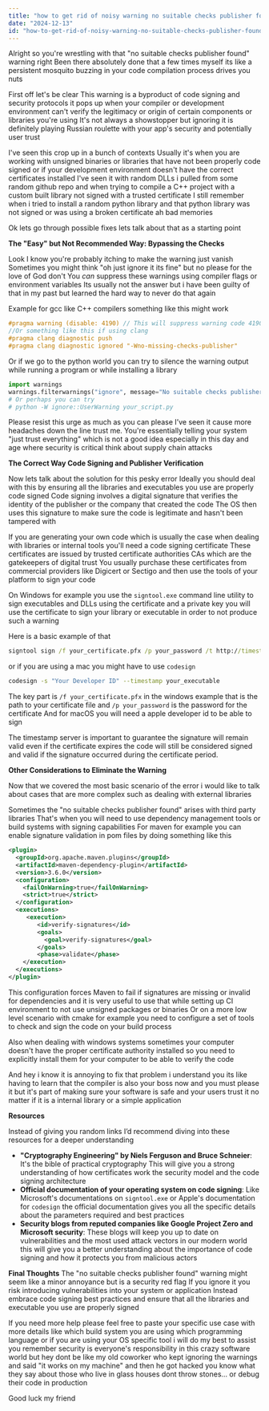 ```yaml
---
title: "how to get rid of noisy warning no suitable checks publisher found?"
date: "2024-12-13"
id: "how-to-get-rid-of-noisy-warning-no-suitable-checks-publisher-found"
---
```


Alright so you're wrestling with that "no suitable checks publisher found" warning right Been there absolutely done that a few times myself its like a persistent mosquito buzzing in your code compilation process drives you nuts

First off let's be clear This warning is a byproduct of code signing and security protocols it pops up when your compiler or development environment can't verify the legitimacy or origin of certain components or libraries you're using It's not always a showstopper but ignoring it is definitely playing Russian roulette with your app's security and potentially user trust

I've seen this crop up in a bunch of contexts Usually it's when you are working with unsigned binaries or libraries that have not been properly code signed or if your development environment doesn't have the correct certificates installed I've seen it with random DLLs i pulled from some random github repo and when trying to compile a C++ project with a custom built library not signed with a trusted certificate I still remember when i tried to install a random python library and that python library was not signed or was using a broken certificate ah bad memories

Ok lets go through possible fixes lets talk about that as a starting point

**The "Easy" but Not Recommended Way: Bypassing the Checks**

Look I know you're probably itching to make the warning just vanish Sometimes you might think "oh just ignore it its fine" but no please for the love of God don't You *can* suppress these warnings using compiler flags or environment variables Its usually not the answer but i have been guilty of that in my past but learned the hard way to never do that again

Example for gcc like C++ compilers something like this might work
```cpp
#pragma warning (disable: 4190) // This will suppress warning code 4190
//Or something like this if using clang
#pragma clang diagnostic push
#pragma clang diagnostic ignored "-Wno-missing-checks-publisher"
```

Or if we go to the python world you can try to silence the warning output while running a program or while installing a library
```python
import warnings
warnings.filterwarnings("ignore", message="No suitable checks publisher found.*")
# Or perhaps you can try
# python -W ignore::UserWarning your_script.py
```

Please resist this urge as much as you can please I’ve seen it cause more headaches down the line trust me. You're essentially telling your system "just trust everything" which is not a good idea especially in this day and age where security is critical think about supply chain attacks

**The Correct Way Code Signing and Publisher Verification**

Now lets talk about the solution for this pesky error
Ideally you should deal with this by ensuring all the libraries and executables you use are properly code signed Code signing involves a digital signature that verifies the identity of the publisher or the company that created the code The OS then uses this signature to make sure the code is legitimate and hasn't been tampered with

If you are generating your own code which is usually the case when dealing with libraries or internal tools you'll need a code signing certificate These certificates are issued by trusted certificate authorities CAs which are the gatekeepers of digital trust
You usually purchase these certificates from commercial providers like Digicert or Sectigo and then use the tools of your platform to sign your code

On Windows for example you use the `signtool.exe` command line utility to sign executables and DLLs using the certificate and a private key you will use the certificate to sign your library or executable in order to not produce such a warning

Here is a basic example of that

```cmd
signtool sign /f your_certificate.pfx /p your_password /t http://timestamp.digicert.com your_executable.exe
```

or if you are using a mac you might have to use `codesign`

```bash
codesign -s "Your Developer ID" --timestamp your_executable
```

The key part is `/f your_certificate.pfx` in the windows example that is the path to your certificate file and `/p your_password` is the password for the certificate
And for macOS you will need a apple developer id to be able to sign

The timestamp server is important to guarantee the signature will remain valid even if the certificate expires the code will still be considered signed and valid if the signature occurred during the certificate period.

**Other Considerations to Eliminate the Warning**

Now that we covered the most basic scenario of the error i would like to talk about cases that are more complex such as dealing with external libraries

Sometimes the "no suitable checks publisher found" arises with third party libraries That's when you will need to use dependency management tools or build systems with signing capabilities
For maven for example you can enable signature validation in pom files by doing something like this
```xml
<plugin>
  <groupId>org.apache.maven.plugins</groupId>
  <artifactId>maven-dependency-plugin</artifactId>
  <version>3.6.0</version>
  <configuration>
    <failOnWarning>true</failOnWarning>
    <strict>true</strict>
  </configuration>
  <executions>
     <execution>
        <id>verify-signatures</id>
        <goals>
          <goal>verify-signatures</goal>
        </goals>
        <phase>validate</phase>
    </execution>
  </executions>
</plugin>
```
 This configuration forces Maven to fail if signatures are missing or invalid for dependencies and it is very useful to use that while setting up CI environment to not use unsigned packages or binaries
Or on a more low level scenario with cmake for example you need to configure a set of tools to check and sign the code on your build process

Also when dealing with windows systems sometimes your computer doesn't have the proper certificate authority installed so you need to explicitly install them for your computer to be able to verify the code

And hey i know it is annoying to fix that problem i understand you its like having to learn that the compiler is also your boss now and you must please it but it's part of making sure your software is safe and your users trust it no matter if it is a internal library or a simple application

**Resources**

Instead of giving you random links I’d recommend diving into these resources for a deeper understanding

*   **"Cryptography Engineering" by Niels Ferguson and Bruce Schneier**: It's the bible of practical cryptography This will give you a strong understanding of how certificates work the security model and the code signing architecture
*   **Official documentation of your operating system on code signing**: Like Microsoft's documentations on `signtool.exe` or Apple's documentation for `codesign` the official documentation gives you all the specific details about the parameters required and best practices
*  **Security blogs from reputed companies like Google Project Zero and Microsoft security**: These blogs will keep you up to date on vulnerabilities and the most used attack vectors in our modern world this will give you a better understanding about the importance of code signing and how it protects you from malicious actors

**Final Thoughts**
 The "no suitable checks publisher found" warning might seem like a minor annoyance but is a security red flag If you ignore it you risk introducing vulnerabilities into your system or application Instead embrace code signing best practices and ensure that all the libraries and executable you use are properly signed

If you need more help please feel free to paste your specific use case with more details like which build system you are using which programming language or if you are using your OS specific tool i will do my best to assist you remember security is everyone's responsibility in this crazy software world but hey dont be like my old coworker who kept ignoring the warnings and said "it works on my machine" and then he got hacked you know what they say about those who live in glass houses dont throw stones... or debug their code in production

Good luck my friend
